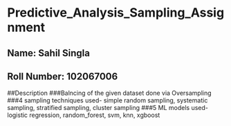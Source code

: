 # Predictive_Analysis_Sampling_Assignment

## Name: Sahil Singla
## Roll Number: 102067006

##Description
###Balncing of the given dataset done via Oversampling
###4 sampling techniques used- simple random sampling, systematic sampling, stratified sampling, cluster sampling
###5 ML models used- logistic regression, random_forest, svm, knn, xgboost
